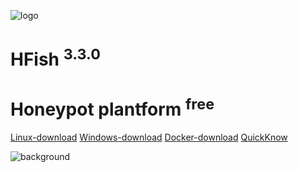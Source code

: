 <!-- _coverpage.md -->

![logo](https://hfish.net/images/logo.png ":size=200x202")

# HFish <sup class="version">3.3.0</sup>

# Honeypot plantform <sup class="version">free</sup>

[Linux-download](https://hfish.net/#/2-2-linux)
[Windows-download](https://hfish.net/#/2-3-windows)
[Docker-download](https://hfish.net/#/2-1-docker)
[QuickKnow](https://hfish.net/#/README)

<!-- 背景图片 -->
![background](https://hfish.net/images/background.jpg)
